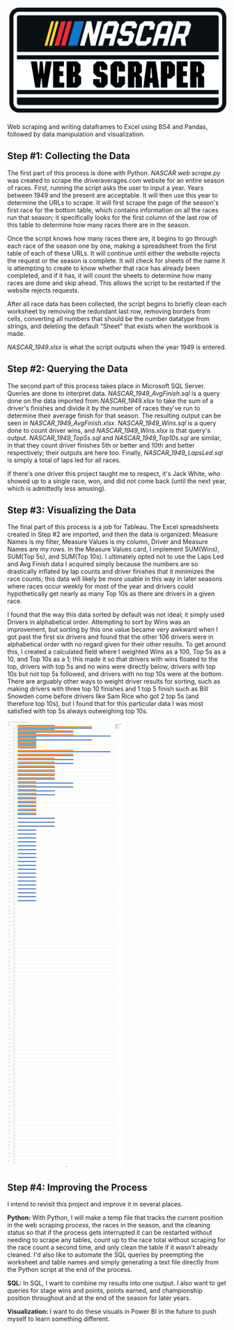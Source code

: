 ![NASCAR Web Scraper](https://github.com/tylercartwright/nascardata/blob/v0.2/web%20scraper.png?raw=true)

Web scraping and writing dataframes to Excel using BS4 and Pandas, followed by data manipulation and visualization.

## Step #1: Collecting the Data
The first part of this process is done with Python. *NASCAR web scrape.py* was created to scrape the driveraverages.com website for an entire season of races. First, running the script asks the user to input a year. Years between 1949 and the present are acceptable. It will then use this year to determine the URLs to scrape. It will first scrape the page of the season's first race for the bottom table, which contains information on all the races run that season; it specifically looks for the first column of the last row of this table to determine how many races there are in the season.

Once the script knows how many races there are, it begins to go through each race of the season one by one, making a spreadsheet from the first table of each of these URLs. It will continue until either the website rejects the request or the season is complete. It will check for sheets of the name it is attempting to create to know whether that race has already been completed, and if it has, it will count the sheets to determine how many races are done and skip ahead. This allows the script to be restarted if the website rejects requests.

After all race data has been collected, the script begins to briefly clean each worksheet by removing the redundant last row, removing borders from cells, converting all numbers that should be the number datatype from strings, and deleting the default "Sheet" that exists when the workbook is made.

*NASCAR_1949.xlsx* is what the script outputs when the year 1949 is entered.

## Step #2: Querying the Data
The second part of this process takes place in Microsoft SQL Server. Queries are done to interpret data. *NASCAR_1949_AvgFinish.sql* is a query done on the data imported from *NASCAR_1949.xlsx* to take the sum of a driver's finishes and divide it by the number of races they've run to determine their average finish for that season. The resulting output can be seen in *NASCAR_1949_AvgFinish.xlsx*. *NASCAR_1949_Wins.sql* is a query done to count driver wins, and *NASCAR_1949_Wins.xlsx* is that query's output. *NASCAR_1949_Top5s.sql* and *NASCAR_1949_Top10s.sql* are similar, in that they count driver finishes 5th or better and 10th and better respectively; their outputs are here too. Finally, *NASCAR_1949_LapsLed.sql* is simply a total of laps led for all races.

If there's one driver this project taught me to respect, it's Jack White, who showed up to a single race, won, and did not come back (until the next year, which is admittedly less amusing).

## Step #3: Visualizing the Data
The final part of this process is a job for Tableau. The Excel spreadsheets created in Step #2 are imported, and then the data is organized: Measure Names is my filter, Measure Values is my column, Driver and Measure Names are my rows. In the Measure Values card, I implement SUM(Wins), SUM(Top 5s), and SUM(Top 10s). I ultimately opted not to use the Laps Led and Avg Finish data I acquired simply because the numbers are so drastically inflated by lap counts and driver finishes that it minimizes the race counts; this data will likely be more usable in this way in later seasons where races occur weekly for most of the year and drivers could hypothetically get nearly as many Top 10s as there are drivers in a given race.

I found that the way this data sorted by default was not ideal; it simply used Drivers in alphabetical order. Attempting to sort by Wins was an improvement, but sorting by this one value became very awkward when I got past the first six drivers and found that the other 106 drivers were in alphabetical order with no regard given for their other results. To get around this, I created a calculated field where I weighted Wins as a 100, Top 5s as a 10, and Top 10s as a 1; this made it so that drivers with wins floated to the top, drivers with top 5s and no wins were directly below, drivers with top 10s but not top 5s followed, and drivers with no top 10s were at the bottom. There are arguably other ways to weight driver results for sorting, such as making drivers with three top 10 finishes and 1 top 5 finish such as Bill Snowden come before drivers like Sam Rice who got 2 top 5s (and therefore top 10s), but I found that for this particular data I was most satisfied with top 5s always outweighing top 10s.

![Tableau Public](https://github.com/tylercartwright/nascardata/blob/main/NASCAR_1949.png?raw=true)

## Step #4: Improving the Process
I intend to revisit this project and improve it in several places.

**Python:** With Python, I will make a temp file that tracks the current position in the web scraping process, the races in the season, and the cleaning status so that if the process gets interrupted it can be restarted without needing to scrape any tables, count up to the race total without scraping for the race count a second time, and only clean the table if it wasn't already cleaned. I'd also like to automate the SQL queries by preempting the worksheet and table names and simply generating a text file directly from the Python script at the end of the process.

**SQL:** In SQL, I want to combine my results into one output. I also want to get queries for stage wins and points, points earned, and championship position throughout and at the end of the season for later years.

**Visualization:** I want to do these visuals in Power BI in the future to push myself to learn something different.
